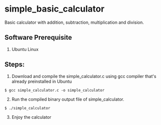 # simple_basic_calculator
Basic calculator with addition, subtraction, multiplication and division.

## Software Prerequisite
1. Ubuntu Linux

## Steps:
1. Download and compile the simple_calculator.c using gcc compiler that's already preinstalled in Ubuntu
```
$ gcc simple_calculator.c -o simple_calculator
```
2. Run the compiled binary output file of simple_calculator.
```
$ ./simple_calculator
```
3. Enjoy the calculator
